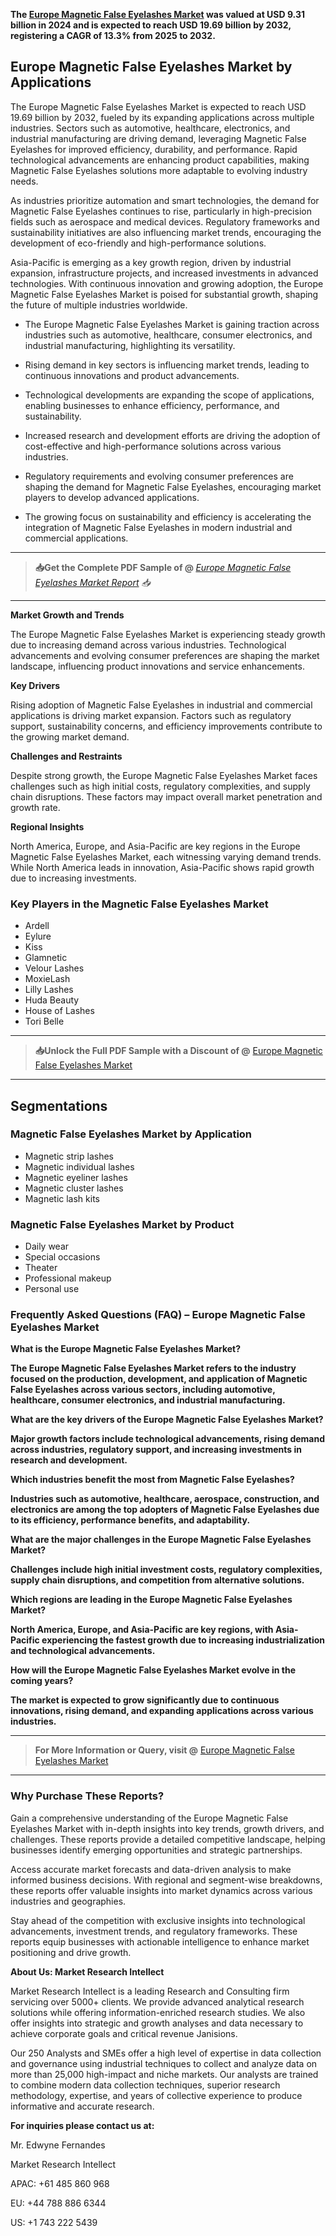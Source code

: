 <p><strong>The <a href="https://www.marketresearchintellect.com/download-sample/?rid=409713&amp;utm_source=Pulse-April-Europe&amp;utm_medium=852">Europe Magnetic False Eyelashes Market</a> was valued at USD 9.31 billion in 2024 and is expected to reach USD 19.69 billion by 2032, registering a CAGR of 13.3% from 2025 to 2032.</strong></p><h2>Europe Magnetic False Eyelashes Market by Applications&nbsp;</h2><p><p>The Europe Magnetic False Eyelashes Market is expected to reach USD 19.69 billion by 2032, fueled by its expanding applications across multiple industries. Sectors such as automotive, healthcare, electronics, and industrial manufacturing are driving demand, leveraging Magnetic False Eyelashes for improved efficiency, durability, and performance. Rapid technological advancements are enhancing product capabilities, making Magnetic False Eyelashes solutions more adaptable to evolving industry needs.</p><p>As industries prioritize automation and smart technologies, the demand for Magnetic False Eyelashes continues to rise, particularly in high-precision fields such as aerospace and medical devices. Regulatory frameworks and sustainability initiatives are also influencing market trends, encouraging the development of eco-friendly and high-performance solutions.</p><p>Asia-Pacific is emerging as a key growth region, driven by industrial expansion, infrastructure projects, and increased investments in advanced technologies. With continuous innovation and growing adoption, the Europe Magnetic False Eyelashes Market is poised for substantial growth, shaping the future of multiple industries worldwide.</p></p><ul><li><p>The Europe Magnetic False Eyelashes Market is gaining traction across industries such as automotive, healthcare, consumer electronics, and industrial manufacturing, highlighting its versatility.</p></li><li><p>Rising demand in key sectors is influencing market trends, leading to continuous innovations and product advancements.</p></li><li><p>Technological developments are expanding the scope of applications, enabling businesses to enhance efficiency, performance, and sustainability.</p></li><li><p>Increased research and development efforts are driving the adoption of cost-effective and high-performance solutions across various industries.</p></li><li><p>Regulatory requirements and evolving consumer preferences are shaping the demand for Magnetic False Eyelashes, encouraging market players to develop advanced applications.</p></li><li><p>The growing focus on sustainability and efficiency is accelerating the integration of Magnetic False Eyelashes in modern industrial and commercial applications.</p></li></ul><hr /><blockquote><p><strong><span class="font-[700]">📥Get the Complete PDF Sample of @ </span></strong><em><span class="font-[700]"><a href="https://www.marketresearchintellect.com/download-sample/?rid=409713&amp;utm_source=Pulse-April-Europe&amp;utm_medium=852" target="_blank" data-tracking-control-name="article-ssr-frontend-pulse_little-text-block" data-tracking-will-navigate="" data-test-link="">Europe Magnetic False Eyelashes Market Report</a>&nbsp;📥</span></em></p></blockquote><hr /><p class="" data-start="77" data-end="360"><strong data-start="77" data-end="105">Market Growth and Trends</strong></p><p class="" data-start="77" data-end="360">The Europe Magnetic False Eyelashes Market is experiencing steady growth due to increasing demand across various industries. Technological advancements and evolving consumer preferences are shaping the market landscape, influencing product innovations and service enhancements.</p><p class="" data-start="362" data-end="606"><strong data-start="362" data-end="377">Key Drivers</strong></p><p class="" data-start="362" data-end="606">Rising adoption of Magnetic False Eyelashes in industrial and commercial applications is driving market expansion. Factors such as regulatory support, sustainability concerns, and efficiency improvements contribute to the growing market demand.</p><p class="" data-start="608" data-end="849"><strong data-start="608" data-end="637">Challenges and Restraints</strong></p><p class="" data-start="608" data-end="849">Despite strong growth, the Europe Magnetic False Eyelashes Market faces challenges such as high initial costs, regulatory complexities, and supply chain disruptions. These factors may impact overall market penetration and growth rate.</p><p class="" data-start="851" data-end="1095"><strong data-start="851" data-end="872">Regional Insights</strong></p><p class="" data-start="851" data-end="1095">North America, Europe, and Asia-Pacific are key regions in the Europe Magnetic False Eyelashes Market, each witnessing varying demand trends. While North America leads in innovation, Asia-Pacific shows rapid growth due to increasing investments.</p><p><h3>Key Players in the Magnetic False Eyelashes Market </h3><ul><li>Ardell</li><li> Eylure</li><li> Kiss</li><li> Glamnetic</li><li> Velour Lashes</li><li> MoxieLash</li><li> Lilly Lashes</li><li> Huda Beauty</li><li> House of Lashes</li><li> Tori Belle</li></ul></p><hr /><blockquote><p><strong>📥Unlock the Full PDF Sample with a Discount of @</strong> <a href="https://www.marketresearchintellect.com/ask-for-discount/?rid=409713&amp;utm_source=Pulse-April-Europe&amp;utm_medium=852">Europe Magnetic False Eyelashes Market</a></p></blockquote><hr /><p><h2>Segmentations</h2><h3>Magnetic False Eyelashes Market by Application</h3><ul><li>Magnetic strip lashes</li><li> Magnetic individual lashes</li><li> Magnetic eyeliner lashes</li><li> Magnetic cluster lashes</li><li> Magnetic lash kits</li></ul><h3>Magnetic False Eyelashes Market by Product</h3><ul><li>Daily wear</li><li> Special occasions</li><li> Theater</li><li> Professional makeup</li><li> Personal use</li></ul></p><h3><strong>Frequently Asked Questions (FAQ) &ndash; Europe Magnetic False Eyelashes Market</strong></h3><p><strong>What is the Europe Magnetic False Eyelashes Market?</strong></p><p><strong>The Europe Magnetic False Eyelashes Market refers to the industry focused on the production, development, and application of Magnetic False Eyelashes across various sectors, including automotive, healthcare, consumer electronics, and industrial manufacturing.</strong></p><p><strong>What are the key drivers of the Europe Magnetic False Eyelashes Market?</strong></p><p><strong>Major growth factors include technological advancements, rising demand across industries, regulatory support, and increasing investments in research and development.</strong></p><p><strong>Which industries benefit the most from Magnetic False Eyelashes?</strong></p><p><strong>Industries such as automotive, healthcare, aerospace, construction, and electronics are among the top adopters of Magnetic False Eyelashes due to its efficiency, performance benefits, and adaptability.</strong></p><p><strong>What are the major challenges in the Europe Magnetic False Eyelashes Market?</strong></p><p><strong>Challenges include high initial investment costs, regulatory complexities, supply chain disruptions, and competition from alternative solutions.</strong></p><p><strong>Which regions are leading in the Europe Magnetic False Eyelashes Market?</strong></p><p><strong>North America, Europe, and Asia-Pacific are key regions, with Asia-Pacific experiencing the fastest growth due to increasing industrialization and technological advancements.</strong></p><p><strong>How will the Europe Magnetic False Eyelashes Market evolve in the coming years?</strong></p><p><strong>The market is expected to grow significantly due to continuous innovations, rising demand, and expanding applications across various industries.</strong></p><hr /><blockquote><p><span class="font-[700]"><strong>For More Information or Query, visit&nbsp;@</strong>&nbsp;</span><span class="font-[700]"><a href="https://www.marketresearchintellect.com/product/global-magnetic-false-eyelashes-market-size-and-forecast/?utm_source=Linkedin&utm_medium=852" target="_blank" data-tracking-control-name="article-ssr-frontend-pulse_little-text-block" data-tracking-will-navigate="" data-test-link="">Europe Magnetic False Eyelashes Market</a></span></p></blockquote><hr /><h3><strong data-start="0" data-end="31">Why Purchase These Reports?</strong></h3><p class="" data-start="35" data-end="297">Gain a comprehensive understanding of the Europe Magnetic False Eyelashes Market with in-depth insights into key trends, growth drivers, and challenges. These reports provide a detailed competitive landscape, helping businesses identify emerging opportunities and strategic partnerships.</p><p class="" data-start="299" data-end="540">Access accurate market forecasts and data-driven analysis to make informed business decisions. With regional and segment-wise breakdowns, these reports offer valuable insights into market dynamics across various industries and geographies.</p><p class="" data-start="542" data-end="784">Stay ahead of the competition with exclusive insights into technological advancements, investment trends, and regulatory frameworks. These reports equip businesses with actionable intelligence to enhance market positioning and drive growth.</p><p><strong><span class="font-[700]">About Us: Market Research Intellect</span></strong></p><p><span class="">Market Research Intellect is a leading Research and Consulting firm servicing over 5000+ clients. We provide advanced analytical research solutions while offering information-enriched research studies.&nbsp;</span>We also offer insights into strategic and growth analyses and data necessary to achieve corporate goals and critical revenue Janisions.</p><p><span class="">Our 250 Analysts and SMEs offer a high level of expertise in data collection and governance using industrial techniques to collect and analyze data on more than 25,000 high-impact and niche markets. Our analysts are trained to combine modern data collection techniques, superior research methodology, expertise, and years of collective experience to produce informative and accurate research.</span></p><p><strong>For inquiries please contact us at:</strong></p><p>Mr. Edwyne Fernandes</p><p>Market Research Intellect</p><p>APAC: +61 485 860 968</p><p>EU: +44 788 886 6344</p><p>US: +1 743 222 5439</p>